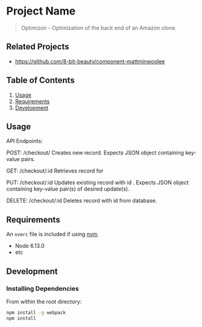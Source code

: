 # Project Name

> Optimizon - Optimization of the back end of an Amazon clone.

## Related Projects

- https://github.com/8-bit-beauty/component-mattminwoolee

## Table of Contents

1. [Usage](#Usage)
1. [Requirements](#requirements)
1. [Development](#development)

## Usage

API Endpoints:

POST: /checkout/
  Creates new record. Expects JSON object containing key-value pairs.

GET: /checkout/:id
  Retrieves record for <id>

PUT: /checkout/:id
  Updates existing record with id <id>. Expects JSON object containing key-value pair(s) of desired update(s).

DELETE: /checkout/:id
  Deletes record with id <id> from database.



## Requirements

An `nvmrc` file is included if using [nvm](https://github.com/creationix/nvm).

- Node 6.13.0
- etc

## Development

### Installing Dependencies

From within the root directory:

```sh
npm install -g webpack
npm install
```

